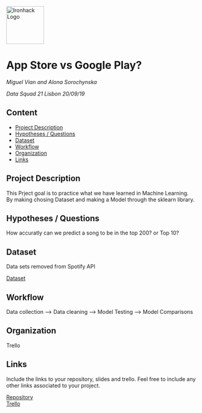<img src="https://bit.ly/2VnXWr2" alt="Ironhack Logo" width="100"/>

# App Store vs Google Play?
*Miguel Vian and Alona Sorochynska*

*Data Squad 21 Lisbon 20/09/19*

## Content
- [Project Description](#project-description)
- [Hypotheses / Questions](#hypotheses-/-questions)
- [Dataset](#dataset)
- [Workflow](#workflow)
- [Organization](#organization)
- [Links](#links)

<a name="project-description"></a>

## Project Description
This Prject goal is to practice what we have learned in Machine Learning. By making chosing Dataset and making a Model through the sklearn library.

<a name="hypotheses-/-questions"></a>

## Hypotheses / Questions
How accuratly can we predict a song to be in the top 200?
or Top 10?

<a name="dataset"></a>

## Dataset
Data sets removed from Spotify API

[Dataset](https://components.one/datasets/billboard-200/)


<a name="workflow"></a>

## Workflow
Data collection --> Data cleaning --> Model Testing --> Model Comparisons


<a name="organization"></a>

## Organization
Trello 

<a name="links"></a>

## Links
Include the links to your repository, slides and trello. Feel free to include any other links associated to your project. 

[Repository](https://github.com/naivm/supervised-learning-project)  
[Trello](https://trello.com/invite/b/Pxgi4jVk/4b6e916923c88d4310b78989f3650721/project-6)  
